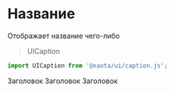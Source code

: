 # Название
Отображает название чего-либо

> UICaption

```javascript
import UICaption from '@xaota/ui/caption.js';
```

<ui-html>
  <ui-caption size="large">Заголовок</ui-caption>
  <ui-caption>Заголовок</ui-caption>
  <ui-caption size="small">Заголовок</ui-caption>
</ui-html>
